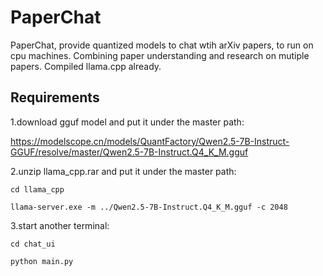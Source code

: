 # PaperChat
PaperChat, provide quantized models to chat wtih arXiv papers, to run on cpu machines. Combining paper understanding and research on mutiple papers. Compiled llama.cpp already. 



## Requirements

1.download gguf model and put it under the master path: 

https://modelscope.cn/models/QuantFactory/Qwen2.5-7B-Instruct-GGUF/resolve/master/Qwen2.5-7B-Instruct.Q4_K_M.gguf


2.unzip llama_cpp.rar and put it under the master path:

```shell
cd llama_cpp

llama-server.exe -m ../Qwen2.5-7B-Instruct.Q4_K_M.gguf -c 2048
```


3.start another terminal:

```shell
cd chat_ui

python main.py
```